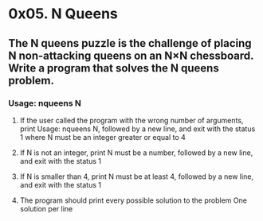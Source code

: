 # 0x05. N Queens

## The N queens puzzle is the challenge of placing N non-attacking queens on an N×N chessboard. Write a program that solves the N queens problem.

### Usage: nqueens N

1. If the user called the program with the wrong number of arguments, print Usage: nqueens N, followed by a new line, and exit with the status 1
where N must be an integer greater or equal to 4

2. If N is not an integer, print N must be a number, followed by a new line, and exit with the status 1

3. If N is smaller than 4, print N must be at least 4, followed by a new line, and exit with the status 1

4. The program should print every possible solution to the problem
One solution per line
